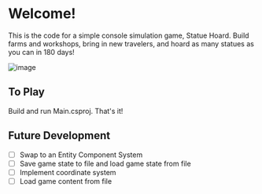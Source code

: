 # Welcome!

This is the code for a simple console simulation game, Statue Hoard. Build farms and workshops, bring in new travelers, and hoard as many statues as you can in 180 days!

![image](https://github.com/BlazingDamon/sim-game/assets/9545172/373a3f26-dfea-4ba7-aec6-abd311a3e8fa)

## To Play

Build and run Main.csproj. That's it!

## Future Development

- [ ] Swap to an Entity Component System
- [ ] Save game state to file and load game state from file
- [ ] Implement coordinate system
- [ ] Load game content from file
